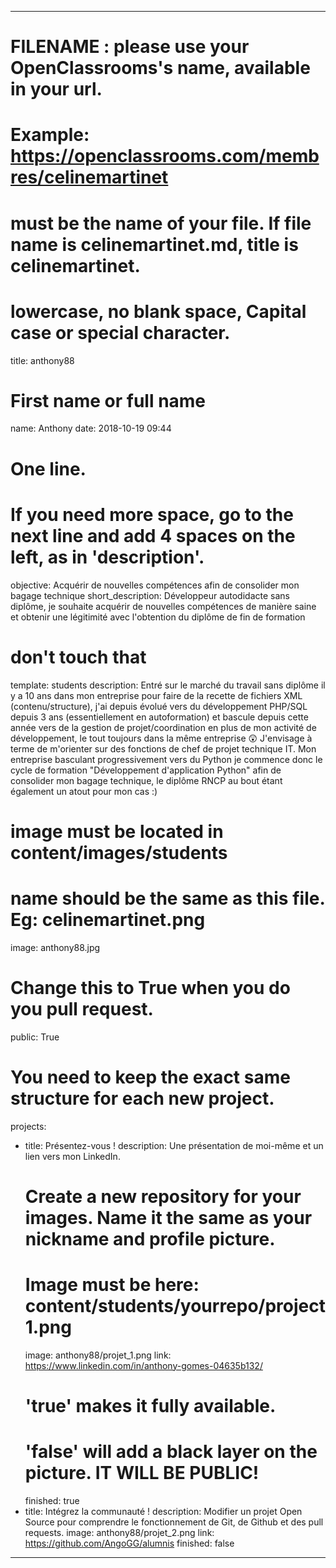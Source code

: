 ---

# FILENAME : please use your OpenClassrooms's name, available in your url.
# Example: https://openclassrooms.com/membres/celinemartinet
# must be the name of your file. If file name is celinemartinet.md, title is celinemartinet.
# lowercase, no blank space, Capital case or special character.
title: anthony88

# First name or full name
name: Anthony
date: 2018-10-19 09:44

# One line.
# If you need more space, go to the next line and add 4 spaces on the left, as in 'description'.
objective: Acquérir de nouvelles compétences afin de consolider mon bagage technique
short_description: Développeur autodidacte sans diplôme, je souhaite acquérir de nouvelles compétences de manière saine et obtenir une légitimité avec l'obtention du diplôme de fin de formation

# don't touch that
template: students
description:
    Entré sur le marché du travail sans diplôme il y a 10 ans dans mon entreprise pour faire de la recette de fichiers XML (contenu/structure), j'ai depuis évolué vers du développement PHP/SQL depuis 3 ans (essentiellement en autoformation) et bascule depuis cette année vers de la gestion de projet/coordination en plus de mon activité de développement, le tout toujours dans la même entreprise 😲
    J'envisage à terme de m'orienter sur des fonctions de chef de projet technique IT.
    Mon entreprise basculant progressivement vers du Python je commence donc le cycle de formation "Développement d'application Python" afin de consolider mon bagage technique, le diplôme RNCP au bout étant également un atout pour mon cas :)

# image must be located in content/images/students
# name should be the same as this file. Eg: celinemartinet.png
image: anthony88.jpg

# Change this to True when you do you pull request.
public: True

# You need to keep the exact same structure for each new project.
projects:
  - title: Présentez-vous !
    description: Une présentation de moi-même et un lien vers mon LinkedIn.
    # Create a new repository for your images. Name it the same as your nickname and profile picture.
    # Image must be here: content/students/yourrepo/project1.png
    image: anthony88/projet_1.png
    link: https://www.linkedin.com/in/anthony-gomes-04635b132/
    # 'true' makes it fully available.
    # 'false' will add a black layer on the picture. IT WILL BE PUBLIC!
    finished: true
  - title: Intégrez la communauté !
    description: Modifier un projet Open Source pour comprendre le fonctionnement de Git, de Github et des pull requests. 
    image: anthony88/projet_2.png
    link: https://github.com/AngoGG/alumnis
    finished: false
---